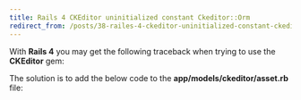 ```yaml
---
title: Rails 4 CKEditor uninitialized constant Ckeditor::Orm
redirect_from: /posts/38-railes-4-ckeditor-uninitialized-constant-ckeditororm
---
```


<p>With <strong>Rails 4</strong> you may get the following traceback when trying to use the <strong>CKEditor</strong> gem:</p>
<script src="https://gist.github.com/maxmumford/8283384.js"></script>

<p>The solution is to add the below code to the&nbsp;<strong>app/models/ckeditor/asset.rb</strong> file:</p>
<script src="https://gist.github.com/maxmumford/8283421.js"></script>
